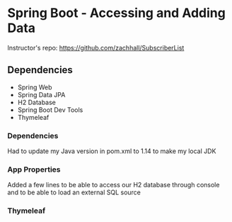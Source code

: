 # Spring Boot - Accessing and Adding Data

Instructor's repo: https://github.com/zachhall/SubscriberList

## Dependencies
* Spring Web
* Spring Data JPA
* H2 Database
* Spring Boot Dev Tools
* Thymeleaf

### Dependencies
Had to update my Java version in pom.xml to 1.14 to make my local JDK

### App Properties
Added a few lines to be able to access our H2 database through console and to be able to load an external SQL source

### Thymeleaf
